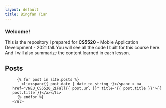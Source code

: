 ```yaml
---
layout: default
title: Bingfan Tian
---
```



### Welcome!

This is the repository I prepared for **CS5520** - Mobile Application Development - 2021 fall. You will see all the code I built for this course here. And I will also summarize the content learned in each lesson.

## Posts
<ul class="posts">

	  {% for post in site.posts %}
	    <li><span>{{ post.date | date_to_string }}</span> » <a href="/NEU_CS5520_21Fall{{ post.url }}" title="{{ post.title }}">{{ post.title }}</a></li>
	  {% endfor %}
	</ul>
